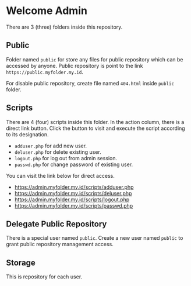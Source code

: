 Welcome Admin
=============

There are 3 (three) folders inside this repository.

## Public

Folder named `public` for store any files for public repository which can be
accessed by anyone. Public repository is point to the link
`https://public.myfolder.my.id`.

For disable public repository, create file named `404.html` inside `public`
folder.

## Scripts

There are 4 (four) scripts inside this folder. In the action column, there is a
direct link button. Click the button to visit and execute the script according
to its designation.

 - `adduser.php` for add new user.
 - `deluser.php` for delete existing user.
 - `logout.php` for log out from admin session.
 - `passwd.php` for change password of existing user.

You can visit the link below for direct access.
 - https://admin.myfolder.my.id/scripts/adduser.php
 - https://admin.myfolder.my.id/scripts/deluser.php
 - https://admin.myfolder.my.id/scripts/logout.php
 - https://admin.myfolder.my.id/scripts/passwd.php

## Delegate Public Repository

There is a special user named `public`.
Create a new user named `public` to grant public repository management access.

## Storage

This is repository for each user.
